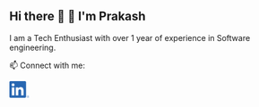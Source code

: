 ## Hi there 👋 👋 I'm Prakash 

I am a Tech Enthusiast with over 1 year of experience in Software engineering.


📫 Connect with me:
<p align="left">
  <a href="https://linkedin.com/in/om-prakash-reddy" target="blank"><img align="center"src="https://github.com/anilsakr/anilsakr/blob/ef5b7cc207bfe208f4cdbfce51feb50915e3dd5f/assets/LI-In.png" alt="om-prakash-reddy" height="30" width="35" /></a>
<!--
**mromprakash/mromprakash** is a ✨ _special_ ✨ repository because its `README.md` (this file) appears on your GitHub profile.

Here are some ideas to get you started:

- 🔭 I’m currently working on ...
- 🌱 I’m currently learning ...
- 👯 I’m looking to collaborate on ...
- 🤔 I’m looking for help with ...
- 💬 Ask me about ...
- 📫 How to reach me: ...
- 😄 Pronouns: ...
- ⚡ Fun fact: ...
-->
